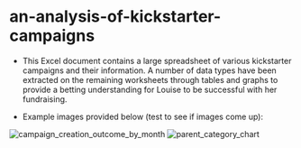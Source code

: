 # an-analysis-of-kickstarter-campaigns
- This Excel document contains a large spreadsheet of various kickstarter campaigns and their information. A number of data types have been extracted on the remaining worksheets through tables and graphs to provide a betting understanding for Louise to be successful with her fundraising.

- Example images provided below (test to see if images come up):

![campaign_creation_outcome_by_month](path/to/campaign_creation_outcome_by_month.png)
![parent_category_chart](path/to/parent_category_chart.png)
